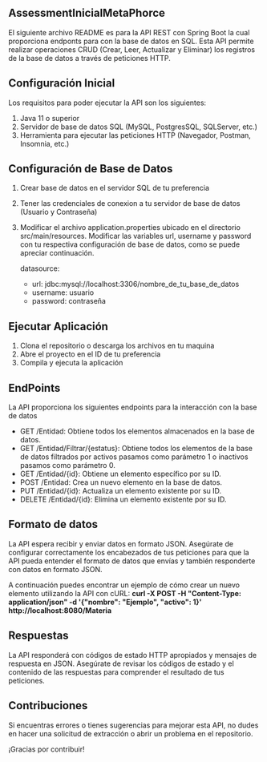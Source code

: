 ## AssessmentInicialMetaPhorce
El siguiente archivo README es para la API REST con Spring Boot la cual proporciona endponts para con la base de datos en SQL. Esta API
permite realizar operaciones CRUD (Crear, Leer, Actualizar y Eliminar) los registros de la base de datos a través de peticiones HTTP.

## Configuración Inicial
Los requisitos para poder ejecutar la API son los siguientes:

1. Java 11 o superior
2. Servidor de base de datos SQL (MySQL, PostgresSQL, SQLServer, etc.)
3. Herramienta para ejecutar las peticiones HTTP (Navegador, Postman, Insomnia, etc.)

## Configuración de Base de Datos
1. Crear base de datos en el servidor SQL de tu preferencia
2. Tener las credenciales de conexion a tu servidor de base de datos (Usuario y Contraseña)
3. Modificar el archivo application.properties ubicado en el directorio src/main/resources. Modificar las variables url, username y password con tu respectiva configuración de base de datos, como se puede apreciar  continuación.

   datasource:
   - url: jdbc:mysql://localhost:3306/nombre_de_tu_base_de_datos
   - username: usuario
   - password: contraseña

## Ejecutar Aplicación
1. Clona el repositorio o descarga los archivos en tu maquina
2. Abre el proyecto en el ID de tu preferencia
3. Compila y ejecuta la aplicación

## EndPoints
La API proporciona los siguientes endpoints para la interacción con la base de datos
- GET /Entidad: Obtiene todos los elementos almacenados en la base de datos.
- GET /Entidad/Filtrar/{estatus}: Obtiene todos los elementos de la base de datos filtrados por activos pasamos como parámetro 1 o inactivos pasamos como parámetro 0.
- GET /Entidad/{id}: Obtiene un elemento específico por su ID.
- POST /Entidad: Crea un nuevo elemento en la base de datos.
- PUT /Entidad/{id}: Actualiza un elemento existente por su ID.
- DELETE /Entidad/{id}: Elimina un elemento existente por su ID.

## Formato de datos
La API espera recibir y enviar datos en formato JSON. Asegúrate de configurar correctamente los encabezados de tus peticiones para que la API pueda entender el formato de datos que envías y también responderte con datos en formato JSON.

A continuación puedes encontrar un ejemplo de cómo crear un nuevo elemento utilizando la API con cURL:
**curl -X POST -H "Content-Type: application/json" -d '{"nombre": "Ejemplo", "activo": 1}' http://localhost:8080/Materia**

## Respuestas
La API responderá con códigos de estado HTTP apropiados y mensajes de respuesta en JSON. Asegúrate de revisar los códigos de estado y el contenido de las respuestas para comprender el resultado de tus peticiones.

## Contribuciones
Si encuentras errores o tienes sugerencias para mejorar esta API, no dudes en hacer una solicitud de extracción o abrir un problema en el repositorio.

¡Gracias por contribuir!